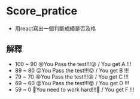 # Score_pratice
* 用react寫出一個判斷成績是否及格
## 解釋
* 100 ~ 90 😝You Pass the test!!!😝 / You get A !!!
* 89 ~ 80  😝You Pass the test!!!😝 / You get B !!!
* 79 ~ 70  😝You Pass the test!!!😝 / You get C !!!
* 69 ~ 60  😝You Pass the test!!!😝 / You get D !!!
* 59 ~ 0   😤You need to work hard!!!😤 / You get F !!!
